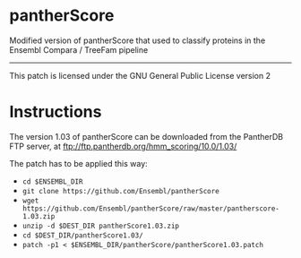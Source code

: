 # pantherScore
Modified version of pantherScore that used to classify proteins in the Ensembl Compara / TreeFam pipeline

----

This patch is licensed under the GNU General Public License version 2

# Instructions
The version 1.03 of pantherScore can be downloaded from the PantherDB FTP
server, at ftp://ftp.pantherdb.org/hmm_scoring/10.0/1.03/

The patch has to be applied this way:

* `cd $ENSEMBL_DIR`
* `git clone https://github.com/Ensembl/pantherScore`
* `wget https://github.com/Ensembl/pantherScore/raw/master/pantherscore-1.03.zip`
* `unzip -d $DEST_DIR pantherScore1.03.zip` 
* `cd $DEST_DIR/pantherScore1.03/`
* `patch -p1 < $ENSEMBL_DIR/pantherScore/pantherScore1.03.patch`

